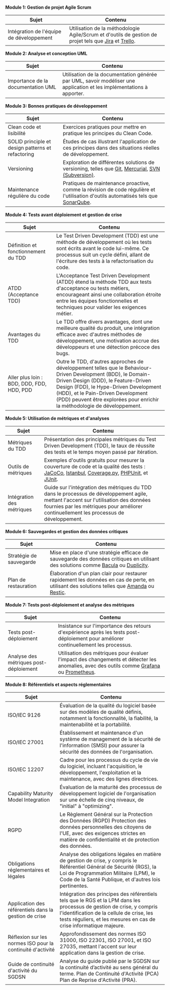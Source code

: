 **Module 1: Gestion de projet Agile Scrum**

| Sujet                               | Contenu                                                                                                                                                 |
|-------------------------------------|---------------------------------------------------------------------------------------------------------------------------------------------------------|
| Intégration de l'équipe de développement | Utilisation de la méthodologie Agile/Scrum et d'outils de gestion de projet tels que [Jira](https://www.atlassian.com/software/jira) et [Trello](https://trello.com/). |

**Module 2: Analyse et conception UML**

| Sujet                                  | Contenu                                                                                                                                    |
|----------------------------------------|--------------------------------------------------------------------------------------------------------------------------------------------|
| Importance de la documentation UML     | Utilisation de la documentation générée par UML, savoir modéliser une application et les implémentations à apporter.                          |

**Module 3: Bonnes pratiques de développement**

| Sujet                                     | Contenu                                                                                                              |
|-------------------------------------------|----------------------------------------------------------------------------------------------------------------------|
| Clean code et lisibilité                  | Exercices pratiques pour mettre en pratique les principes du Clean Code.                                              |
| SOLID principle et design patterns et refactoring | Études de cas illustrant l'application de ces principes dans des situations réelles de développement.          |
| Versioning                                | Exploration de différentes solutions de versioning, telles que [Git](https://git-scm.com/), [Mercurial](https://www.mercurial-scm.org/), [SVN (Subversion)](https://subversion.apache.org/). |
| Maintenance régulière du code             | Pratiques de maintenance proactive, comme la révision de code régulière et l'utilisation d'outils automatisés tels que [SonarQube](https://www.sonarqube.org/).   |

**Module 4: Tests avant déploiement et gestion de crise**

| Sujet                                      | Contenu                                                                                                     |
|--------------------------------------------|-------------------------------------------------------------------------------------------------------------|
| Définition et fonctionnement du TDD       | Le Test Driven Development (TDD) est une méthode de développement où les tests sont écrits avant le code lui-même. Ce processus suit un cycle défini, allant de l'écriture des tests à la refactorisation du code. |
| ATDD (Acceptance TDD)                     | L'Acceptance Test Driven Development (ATDD) étend la méthode TDD aux tests d'acceptance ou tests métiers, encourageant ainsi une collaboration étroite entre les équipes fonctionnelles et techniques pour valider les exigences métier. |
| Avantages du TDD                          | Le TDD offre divers avantages, dont une meilleure qualité du produit, une intégration efficace avec d'autres méthodes de développement, une motivation accrue des développeurs et une détection précoce des bugs.  |
| Aller plus loin : BDD, DDD, FDD, HDD, PDD | Outre le TDD, d'autres approches de développement telles que le Behaviour-Driven Development (BDD), le Domain-Driven Design (DDD), le Feature-Driven Design (FDD), le Hype-Driven Development (HDD), et le Pain-Driven Development (PDD) peuvent être explorées pour enrichir la méthodologie de développement. |

**Module 5: Utilisation de métriques et d'analyses**  

| Sujet                          | Contenu                                                                                                                                                 |
|--------------------------------|---------------------------------------------------------------------------------------------------------------------------------------------------------|
| Métriques du TDD              | Présentation des principales métriques du Test Driven Development (TDD), le taux de réussite des tests et le temps moyen passé par itération.           |
| Outils de métriques           | Exemples d'outils gratuits pour mesurer la couverture de code et la qualité des tests : [JaCoCo](https://www.jacoco.org/), [Istanbul](https://istanbul.js.org/), [Coverage.py](https://coverage.readthedocs.io/en/coverage-5.5/), [PHPUnit](https://phpunit.de/), et [JUnit](https://junit.org/junit5/). |
| Intégration des métriques     | Guide sur l'intégration des métriques du TDD dans le processus de développement agile, mettant l'accent sur l'utilisation des données fournies par les métriques pour améliorer continuellement les processus de développement. |

**Module 6: Sauvegardes et gestion des données critiques**

| Sujet                            | Contenu                                                                                                         |
|----------------------------------|-----------------------------------------------------------------------------------------------------------------|
| Stratégie de sauvegarde         | Mise en place d'une stratégie efficace de sauvegarde des données critiques en utilisant des solutions comme [Bacula](https://www.bacula.org/) ou [Duplicity](http://duplicity.nongnu.org/). |
| Plan de restauration             | Élaboration d'un plan clair pour restaurer rapidement les données en cas de perte, en utilisant des solutions telles que [Amanda](https://www.amanda.org/) ou [Restic](https://restic.net/). |

**Module 7: Tests post-déploiement et analyse des métriques**

| Sujet                              | Contenu                                                                                                   |
|------------------------------------|-----------------------------------------------------------------------------------------------------------|
| Tests post-déploiement             | Insistance sur l'importance des retours d'expérience après les tests post-déploiement pour améliorer continuellement les processus.   |
| Analyse des métriques post-déploiement | Utilisation des métriques pour évaluer l'impact des changements et détecter les anomalies, avec des outils comme [Grafana](https://grafana.com/) ou [Prometheus](https://prometheus.io/). |

**Module 8: Référentiels et aspects réglementaires**

| Sujet                                      | Contenu                                                                                                                       |
|--------------------------------------------|-------------------------------------------------------------------------------------------------------------------------------|
| ISO/IEC 9126                               | Évaluation de la qualité du logiciel basée sur des modèles de qualité définis, notamment la fonctionnalité, la fiabilité, la maintenabilité et la portabilité. |
| ISO/IEC 27001                              | Établissement et maintenance d'un système de management de la sécurité de l'information (SMSI) pour assurer la sécurité des données de l'organisation.            |
| ISO/IEC 12207                              | Cadre pour les processus du cycle de vie du logiciel, incluant l'acquisition, le développement, l'exploitation et la maintenance, avec des lignes directrices.    |
| Capability Maturity Model Integration      | Évaluation de la maturité des processus de développement logiciel de l'organisation sur une échelle de cinq niveaux, de "initial" à "optimizing".                 |
| RGPD                                       | Le Règlement Général sur la Protection des Données (RGPD) Protection des données personnelles des citoyens de l'UE, avec des exigences strictes en matière de confidentialité et de protection des données.                       |
| Obligations réglementaires et légales      | Analyse des obligations légales en matière de gestion de crise, y compris le Référentiel Général de Sécurité (RGS), la Loi de Programmation Militaire (LPM), le Code de la Santé Publique, et d'autres lois pertinentes. |
| Application des référentiels dans la gestion de crise | Intégration des principes des référentiels tels que le RGS et la LPM dans les processus de gestion de crise, y compris l'identification de la cellule de crise, les tests réguliers, et les mesures en cas de crise informatique majeure. |
| Réflexion sur les normes ISO pour la continuité d'activité | Approfondissement des normes ISO 31000, ISO 22301, ISO 27001, et ISO 27035, mettant l'accent sur leur application dans la gestion de crise. |
| Guide de continuité d'activité du SGDSN   | Analyse du guide publié par le SGDSN sur la continuité d’activité au sens général du terme. Plan de Continuité d'Activité (PCA) Plan de Reprise d'Activité (PRA). |

